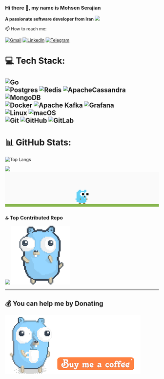 ### Hi there 👋, my name is Mohsen Serajian
<b>A passionate software developer from Iran</b>
[![](https://visitcount.itsvg.in/api?id=serajian&icon=0&color=3)](https://visitcount.itsvg.in)
<p align='left'>
📫 How to reach me: <br/>

[![Gmail](https://img.shields.io/badge/Gmail-D14836?style=for-the-badge&logo=gmail&logoColor=white)](mailto:serajian.mohsen@gmail.com)
[![LinkedIn](https://img.shields.io/badge/linkedin-%230077B5.svg?style=for-the-badge&logo=linkedin&logoColor=white)](https://www.linkedin.com/in/mohsen-serajian)
[![Telegram](https://img.shields.io/badge/Telegram-2CA5E0?style=for-the-badge&logo=telegram&logoColor=white)](https://t.me/mohsenserajian)

# 💻 Tech Stack:
![Go](https://img.shields.io/badge/go-%2300ADD8.svg?style=for-the-badge&logo=go&logoColor=white) <br/>
![Postgres](https://img.shields.io/badge/postgres-%23316192.svg?style=for-the-badge&logo=postgresql&logoColor=white)
![Redis](https://img.shields.io/badge/redis-%23DD0031.svg?style=for-the-badge&logo=redis&logoColor=white)
![ApacheCassandra](https://img.shields.io/badge/cassandra-%231287B1.svg?style=for-the-badge&logo=apache-cassandra&logoColor=white)
![MongoDB](https://img.shields.io/badge/MongoDB-%234ea94b.svg?style=for-the-badge&logo=mongodb&logoColor=white) <br/>
![Docker](https://img.shields.io/badge/docker-%230db7ed.svg?style=for-the-badge&logo=docker&logoColor=white)
![Apache Kafka](https://img.shields.io/badge/Apache%20Kafka-000?style=for-the-badge&logo=apachekafka) 
![Grafana](https://img.shields.io/badge/grafana-%23F46800.svg?style=for-the-badge&logo=grafana&logoColor=white)<br/>
![Linux](https://img.shields.io/badge/Linux-FCC624?style=for-the-badge&logo=linux&logoColor=black)
![macOS](https://img.shields.io/badge/mac%20os-000000?style=for-the-badge&logo=macos&logoColor=F0F0F0) <br/>
![Git](https://img.shields.io/badge/git-%23F05033.svg?style=for-the-badge&logo=git&logoColor=white)
![GitHub](https://img.shields.io/badge/github-%23121011.svg?style=for-the-badge&logo=github&logoColor=white)
![GitLab](https://img.shields.io/badge/gitlab-%23181717.svg?style=for-the-badge&logo=gitlab&logoColor=white) <br/>
---
# 📊 GitHub Stats:
 ![Top Langs](https://github-readme-stats.vercel.app/api/top-langs/?username=serajian&show_icons=true&hide=css,scss,html&theme=tokyonight&layout=donut)<br/>
 
![](https://github-readme-stats.vercel.app/api?username=serajian&theme=react&hide_border=false&include_all_commits=false&count_private=false)<br/>
![demo](https://raw.githubusercontent.com/Serajian/Serajian/6721dcee3f07e79f6df44ba3eff053140434f281/demo.gif)

### 🔝 Top Contributed Repo
![](https://github-contributor-stats.vercel.app/api?username=serajian&limit=5&theme=dracula&combine_all_yearly_contributions=true)
![dance](https://raw.githubusercontent.com/Serajian/Serajian/main/gopher-dance-long-3x.gif)


---

  ## 💰 You can help me by Donating
  <!-- [![BuyMeACoffee](https://img.shields.io/badge/Buy%20Me%20a%20Coffee-ffdd00?style=for-the-badge&logo=buy-me-a-coffee&logoColor=black)](https://www.buymeacoffee.com/serajian) --> 
 [![coffee](https://raw.githubusercontent.com/Serajian/Serajian/main/buy-morning-coffee-transparent.gif)](https://www.buymeacoffee.com/serajian)

